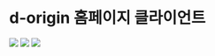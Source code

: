 # d-origin 홈페이지 클라이언트
<img src="https://img.shields.io/badge/TypeScript-3178C6?style=flat&logo=TypeScript&logoColor=white"/> 
<img src="https://img.shields.io/badge/javascript-F7DF1E?style=flat&logo=javascript&logoColor=white"/>
<img src="https://img.shields.io/badge/nextdotjs-000000?style=flat&logo=nextdotjs&logoColor=white"/>
